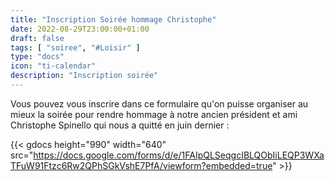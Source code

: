 ```yaml
---
title: "Inscription Soirée hommage Christophe"
date: 2022-08-29T23:00:00+01:00
draft: false
tags: [ "soiree", "#Loisir" ]
type: "docs"
icon: "ti-calendar"
description: "Inscription soirée"
---
```


Vous pouvez vous inscrire dans ce formulaire qu'on puisse organiser au mieux la soirée pour rendre hommage à notre ancien président et ami Christophe Spinello qui nous a quitté en juin dernier :

{{< gdocs height="990" width="640" src="https://docs.google.com/forms/d/e/1FAIpQLSeqgcIBLQObIiLEQP3WXaTFuW91Ftzc6Rw2QPhSGkVshE7PfA/viewform?embedded=true" >}}
